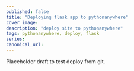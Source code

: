 ```yaml
---
published: false
title: "Deploying flask app to pythonanywhere"
cover_image:
description: "deploy site to pythonanywhere"
tags: pythonanywhere, deploy, flask
series:
canonical_url:
---
```


Placeholder draft to test deploy from git. 
